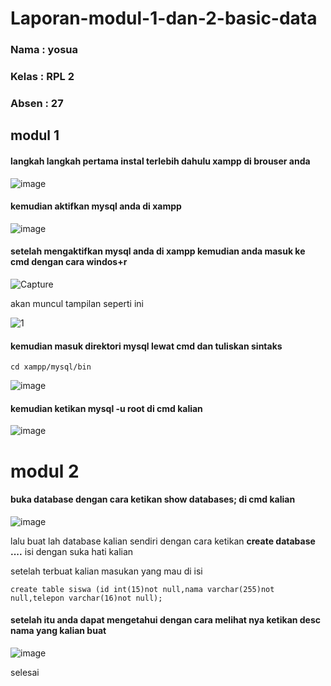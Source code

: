  # Laporan-modul-1-dan-2-basic-data
### Nama  : yosua
### Kelas : RPL 2
### Absen : 27

## modul 1
#### langkah langkah pertama instal terlebih dahulu xampp di brouser anda

![image](https://user-images.githubusercontent.com/113566104/190309986-cc392f3d-c408-4b67-8c36-ed78d5eba2e2.png)

#### kemudian aktifkan mysql anda di xampp

![image](https://user-images.githubusercontent.com/113566104/190310232-09bc6488-aeed-42be-902e-046b432b14e4.png)

#### setelah mengaktifkan mysql anda di xampp kemudian anda masuk ke cmd dengan cara windos+r 

![Capture](https://user-images.githubusercontent.com/113566104/190311278-cfe210c5-7b9b-43ea-a9ac-475d2e24598a.PNG)

akan muncul tampilan seperti ini

![1](https://user-images.githubusercontent.com/113566104/190312334-99cb6e86-d6df-4aaf-8322-d873c4cce326.PNG)

#### kemudian masuk direktori mysql lewat cmd dan tuliskan sintaks

```
cd xampp/mysql/bin
```
![image](https://user-images.githubusercontent.com/113566104/190314406-792b5ddc-bb5b-4cfd-8006-3e5a5be4bb98.png)

#### kemudian ketikan mysql -u root di cmd kalian

![image](https://user-images.githubusercontent.com/113566104/190314839-a0b95d39-b0cd-487c-8b1e-202bd2c6ffe5.png)

# modul 2

#### buka database dengan cara ketikan **show databases;** di cmd kalian

![image](https://user-images.githubusercontent.com/113566104/190315517-e763e5f6-2f2f-4c69-a996-4afb83ce9381.png)

lalu buat lah database kalian sendiri dengan cara ketikan **create database ....** isi dengan suka hati kalian

setelah terbuat kalian masukan yang mau di isi
 ```
 create table siswa (id int(15)not null,nama varchar(255)not null,telepon varchar(16)not null);
 ```
 #### setelah itu anda dapat mengetahui dengan cara melihat nya ketikan desc nama yang kalian buat 
 
 ![image](https://user-images.githubusercontent.com/113566104/190317228-90ab12a0-7b5f-44e5-8820-37c1dccae5ac.png)
 
 selesai
